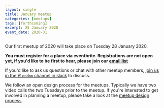 ```yaml
---
layout: single
title: January meetup
categories: [meetups]
tags: [forthcoming]
excerpt: 28 January 2020
event_date: 2020-01
---
```


Our first meetup of 2020 will take place on Tuesday 28 January 2020.

**You must register for a place via eventbrite. Registrations are not open yet, if you'd like to be first to hear, please join our [email list](/email-list)**

If you'd like to ask us questions or chat with other meetup members, [join us in the `#london` channel in slack](/slack) to discuss.

We follow an open design process for the meetups. Typically we have two video calls the two Tuesdays prior to the meetup. If you're interested to get involved in planning a meetup, please take a look at the [meetup design process](/meetup-design-process).

